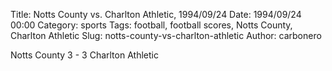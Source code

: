 Title: Notts County vs. Charlton Athletic, 1994/09/24
Date: 1994/09/24 00:00
Category: sports
Tags: football, football scores, Notts County, Charlton Athletic
Slug: notts-county-vs-charlton-athletic
Author: carbonero


Notts County 3 - 3 Charlton Athletic
